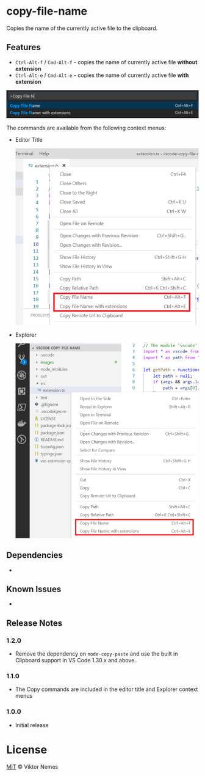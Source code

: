# copy-file-name

Copies the name of the currently active file to the clipboard.

## Features

* `Ctrl-Alt-f` / `Cmd-Alt-f` - copies the name of currently active file **without extension**
* `Ctrl-Alt-e` / `Cmd-Alt-e` - copies the name of currently active file **with extension**

![Commands](images/copy-file-name-commands.png)

The commands are available from the following context menus:

- Editor Title

    ![Commands](images/editor-title-context-menu.png)

- Explorer

    ![Commands](images/explorer-context-menu.png)

## Dependencies

-

## Known Issues

- 

## Release Notes

### 1.2.0

* Remove the dependency on `node-copy-paste` and use the built in Clipboard support in VS Code 1.30.x and above.

### 1.1.0

* The Copy commands are included in the editor title and Explorer context menus 

### 1.0.0

* Initial release

# License

[MIT](LICENSE) &copy; Viktor Nemes
